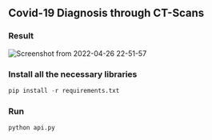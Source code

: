 ## Covid-19 Diagnosis through CT-Scans

### Result

![Screenshot from 2022-04-26 22-51-57](https://user-images.githubusercontent.com/55826870/165373145-ba7baddb-f63c-4893-bc4b-906d227d377c.png)

### Install all the necessary libraries
```python
pip install -r requirements.txt
```

### Run
```python
python api.py
```
